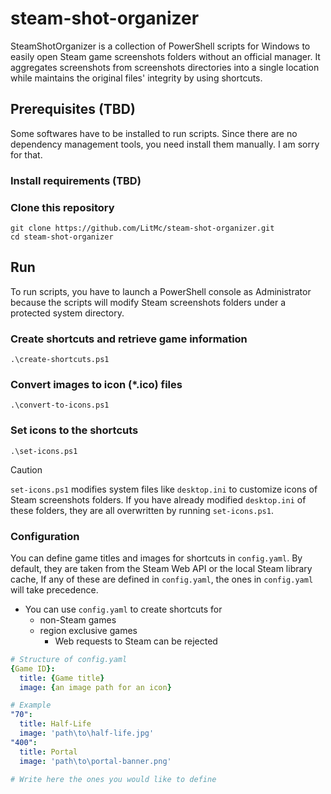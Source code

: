 # steam-shot-organizer
SteamShotOrganizer is a collection of PowerShell scripts for Windows to easily open Steam game screenshots folders without an official manager.
It aggregates screenshots from screenshots directories into a single location while maintains the original files' integrity by using shortcuts.

## Prerequisites (TBD)
Some softwares have to be installed to run scripts.
Since there are no dependency management tools, you need install them manually. I am sorry for that.

### Install requirements (TBD)

### Clone this repository
```
git clone https://github.com/LitMc/steam-shot-organizer.git
cd steam-shot-organizer
```

## Run
To run scripts, you have to launch a PowerShell console as Administrator because the scripts will modify Steam screenshots folders under a protected system directory.

### Create shortcuts and retrieve game information
```
.\create-shortcuts.ps1
```

### Convert images to icon (\*.ico) files
```
.\convert-to-icons.ps1
```

### Set icons to the shortcuts
```
.\set-icons.ps1
```
> [!CAUTION]
> `set-icons.ps1` modifies system files like `desktop.ini` to customize icons of Steam screenshots folders.
> If you have already modified `desktop.ini` of these folders, they are all overwritten by running `set-icons.ps1`.

### Configuration
You can define game titles and images for shortcuts in `config.yaml`.
By default, they are taken from the Steam Web API or the local Steam library cache,
If any of these are defined in `config.yaml`, the ones in `config.yaml` will take precedence.

- You can use `config.yaml` to create shortcuts for 
  - non-Steam games
  - region exclusive games
    - Web requests to Steam can be rejected

```yaml
# Structure of config.yaml
{Game ID}:
  title: {Game title}
  image: {an image path for an icon}

# Example
"70":
  title: Half-Life
  image: 'path\to\half-life.jpg'
"400":
  title: Portal
  image: 'path\to\portal-banner.png'

# Write here the ones you would like to define
```
